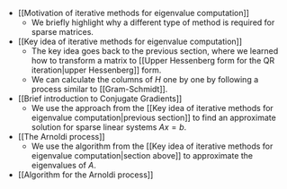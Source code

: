 - [[Motivation of iterative methods for eigenvalue computation]]
	- We briefly highlight why a different type of method is required for sparse matrices.
- [[Key idea of iterative methods for eigenvalue computation]]
	- The key idea goes back to the previous section, where we learned how to transform a matrix to [[Upper Hessenberg form for the QR iteration|upper Hessenberg]] form.
	- We can calculate the columns of $H$ one by one by following a process similar to [[Gram-Schmidt]].
- [[Brief introduction to Conjugate Gradients]]
	- We use the approach from the [[Key idea of iterative methods for eigenvalue computation|previous section]] to find an approximate solution for sparse linear systems $Ax = b$.
- [[The Arnoldi process]]
	- We use the algorithm from the [[Key idea of iterative methods for eigenvalue computation|section above]] to approximate the eigenvalues of $A$.
- [[Algorithm for the Arnoldi process]]

